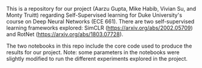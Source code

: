 This is a repository for our project (Aarzu Gupta, Mike Habib, Vivian Su, and Monty Truitt) regarding Self-Supervised learning for Duke University's course on Deep Neural Networks (ECE 661). There are two self-supervised learning frameworks explored: SimCLR (https://arxiv.org/abs/2002.05709) and RotNet (https://arxiv.org/abs/1803.07728).

The two notebooks in this repo include the core code used to produce the results for our project. Note: some parameters in the notebooks were slightly modified to run the different experiments explored in the project.
